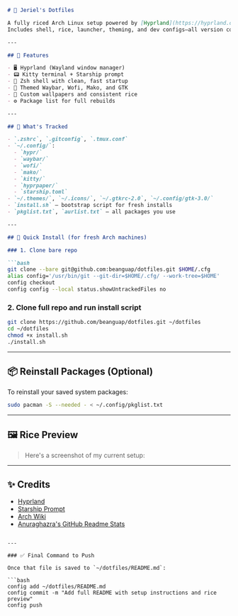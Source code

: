 ````markdown
# 🌿 Jeriel's Dotfiles

A fully riced Arch Linux setup powered by [Hyprland](https://hyprland.org/), tuned for frontend development and terminal workflow.  
Includes shell, rice, launcher, theming, and dev configs—all version controlled and portable.

---

## 🚀 Features

- 🖥 Hyprland (Wayland window manager)
- 📟 Kitty terminal + Starship prompt
- 🧠 Zsh shell with clean, fast startup
- 🍚 Themed Waybar, Wofi, Mako, and GTK
- 🎨 Custom wallpapers and consistent rice
- ⚙️ Package list for full rebuilds

---

## 🧰 What's Tracked

- `.zshrc`, `.gitconfig`, `.tmux.conf`
- `~/.config/`:
  - `hypr/`
  - `waybar/`
  - `wofi/`
  - `mako/`
  - `kitty/`
  - `hyprpaper/`
  - `starship.toml`
- `~/.themes/`, `~/.icons/`, `~/.gtkrc-2.0`, `~/.config/gtk-3.0/`
- `install.sh` — bootstrap script for fresh installs
- `pkglist.txt`, `aurlist.txt` — all packages you use

---

## 🧪 Quick Install (for fresh Arch machines)

### 1. Clone bare repo

```bash
git clone --bare git@github.com:beanguap/dotfiles.git $HOME/.cfg
alias config='/usr/bin/git --git-dir=$HOME/.cfg/ --work-tree=$HOME'
config checkout
config config --local status.showUntrackedFiles no
````

### 2. Clone full repo and run install script

```bash
git clone https://github.com/beanguap/dotfiles.git ~/dotfiles
cd ~/dotfiles
chmod +x install.sh
./install.sh
```

---

## 📦 Reinstall Packages (Optional)

To reinstall your saved system packages:

```bash
sudo pacman -S --needed - < ~/.config/pkglist.txt
```

---

## 🖼 Rice Preview

> Here's a screenshot of my current setup:

---

## ✨ Credits

* [Hyprland](https://github.com/hyprwm/Hyprland)
* [Starship Prompt](https://starship.rs/)
* [Arch Wiki](https://wiki.archlinux.org/)
* [Anuraghazra's GitHub Readme Stats](https://github.com/anuraghazra/github-readme-stats)

````

---

### ✅ Final Command to Push

Once that file is saved to `~/dotfiles/README.md`:

```bash
config add ~/dotfiles/README.md
config commit -m "Add full README with setup instructions and rice preview"
config push
````
